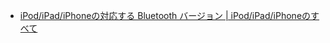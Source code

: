 
- [iPod/iPad/iPhoneの対応する Bluetooth バージョン | iPod/iPad/iPhoneのすべて](https://www.apollomaniacs.com/ipod/howto_bluetooth_table_version.htm)
